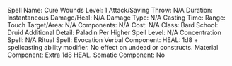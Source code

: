 
Spell Name: Cure Wounds
Level: 1
Attack/Saving Throw: N/A
Duration: Instantaneous
Damage/Heal: N/A
Damage Type: N/A
Casting Time: 
Range: Touch
Target/Area: N/A
Components: N/A
Cost: N/A
Class: Bard
School:  Druid
Additional Detail:  Paladin
Per Higher Spell Level: N/A
Concentration Spell: N/A
Ritual Spell: Evocation
Verbal Component: HEAL: 1d8 + spellcasting ability modifier. No effect on undead or constructs.
Material Component: Extra 1d8 HEAL.
Somatic Component: No

